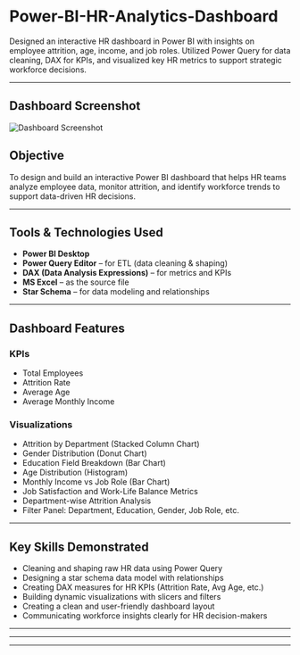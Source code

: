# Power-BI-HR-Analytics-Dashboard
Designed an interactive HR dashboard in Power BI with insights on employee attrition, age, income, and job roles. Utilized Power Query for data cleaning, DAX for KPIs, and visualized key HR metrics to support strategic workforce decisions.

---
## Dashboard Screenshot

![Dashboard Screenshot]()

## Objective

To design and build an interactive Power BI dashboard that helps HR teams analyze employee data, monitor attrition, and identify workforce trends to support data-driven HR decisions.

---

## Tools & Technologies Used

- **Power BI Desktop**
- **Power Query Editor** – for ETL (data cleaning & shaping)
- **DAX (Data Analysis Expressions)** – for metrics and KPIs
- **MS Excel** – as the source file
- **Star Schema** – for data modeling and relationships

---

## Dashboard Features

###  KPIs
- Total Employees
- Attrition Rate
- Average Age
- Average Monthly Income

###  Visualizations
- Attrition by Department (Stacked Column Chart)
- Gender Distribution (Donut Chart)
- Education Field Breakdown (Bar Chart)
- Age Distribution (Histogram)
- Monthly Income vs Job Role (Bar Chart)
- Job Satisfaction and Work-Life Balance Metrics
- Department-wise Attrition Analysis
- Filter Panel: Department, Education, Gender, Job Role, etc.

---

## Key Skills Demonstrated

- Cleaning and shaping raw HR data using Power Query
- Designing a star schema data model with relationships
- Creating DAX measures for HR KPIs (Attrition Rate, Avg Age, etc.)
- Building dynamic visualizations with slicers and filters
- Creating a clean and user-friendly dashboard layout
- Communicating workforce insights clearly for HR decision-makers

---



---

---
